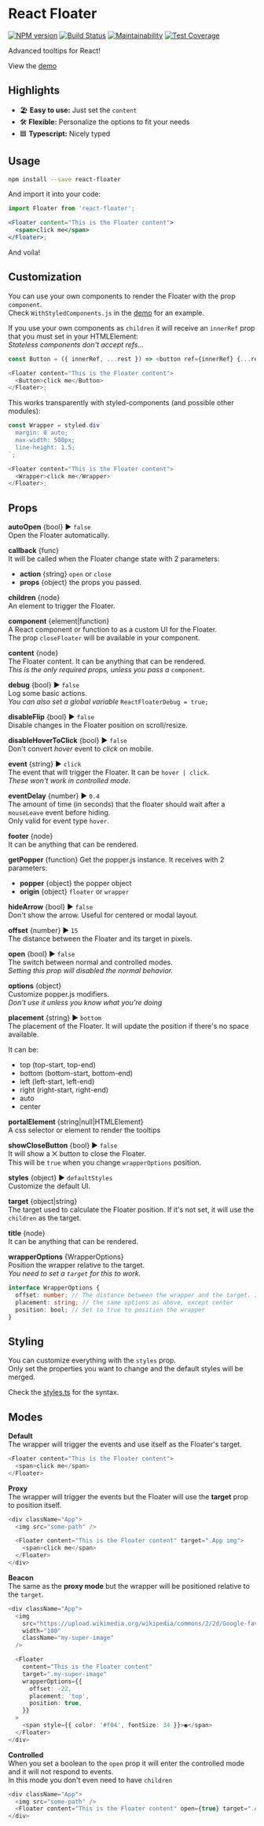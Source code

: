 # React Floater

[![NPM version](https://badge.fury.io/js/react-floater.svg)](https://www.npmjs.com/package/react-floater) [![Build Status](https://travis-ci.com/gilbarbara/react-floater.svg?branch=main)](https://travis-ci.com/gilbarbara/react-floater) [![Maintainability](https://api.codeclimate.com/v1/badges/a3457f536c0915c0935b/maintainability)](https://codeclimate.com/github/gilbarbara/react-floater/maintainability) [![Test Coverage](https://api.codeclimate.com/v1/badges/a3457f536c0915c0935b/test_coverage)](https://codeclimate.com/github/gilbarbara/react-floater/test_coverage)

Advanced tooltips for React!

View the [demo](https://codesandbox.io/s/github/gilbarbara/react-floater/tree/main/demo)

## Highlights

- 🏖 **Easy to use:** Just set the `content`
- 🛠 **Flexible:** Personalize the options to fit your needs
- 🟦 **Typescript:** Nicely typed

## Usage

```bash
npm install --save react-floater
```

And import it into your code:

```jsx
import Floater from 'react-floater';

<Floater content="This is the Floater content">
  <span>click me</span>
</Floater>;
```

And voíla!

## Customization

You can use your own components to render the Floater with the prop `component`.  
Check `WithStyledComponents.js` in the [demo](https://84vn36m178.codesandbox.io/) for an example.

If you use your own components as `children` it will receive an `innerRef` prop that you must set in your HTMLElement:  
_Stateless components don't accept refs..._

```typescript jsx
const Button = ({ innerRef, ...rest }) => <button ref={innerRef} {...rest} />;

<Floater content="This is the Floater content">
  <Button>click me</Button>
</Floater>;
```

This works transparently with styled-components (and possible other modules):

```typescript jsx
const Wrapper = styled.div`
  margin: 0 auto;
  max-width: 500px;
  line-height: 1.5;
`;

<Floater content="This is the Floater content">
  <Wrapper>click me</Wrapper>
</Floater>;
```

## Props

**autoOpen** {bool} ▶︎ `false`  
Open the Floater automatically.

**callback** {func}  
It will be called when the Floater change state with 2 parameters:

- **action** {string} `open` or `close`
- **props** {object} the props you passed.

**children** {node}  
An element to trigger the Floater.

**component** {element|function}  
A React component or function to as a custom UI for the Floater.  
The prop `closeFloater` will be available in your component.

**content** {node}  
The Floater content. It can be anything that can be rendered.  
_This is the only required props, unless you pass a_ `component`.

**debug** {bool} ▶︎ `false`  
Log some basic actions.  
_You can also set a global variable_ `ReactFloaterDebug = true;`

**disableFlip** {bool} ▶︎ `false`  
Disable changes in the Floater position on scroll/resize.

**disableHoverToClick** {bool} ▶︎ `false`  
Don't convert _hover_ event to _click_ on mobile.

**event** {string} ▶︎ `click`  
The event that will trigger the Floater. It can be `hover | click`.  
_These won't work in controlled mode._

**eventDelay** {number} ▶︎ `0.4`  
The amount of time (in seconds) that the floater should wait after a `mouseLeave` event before hiding.  
Only valid for event type `hover`.

**footer** {node}  
It can be anything that can be rendered.

**getPopper** {function} Get the popper.js instance. It receives with 2 parameters:

- **popper** {object} the popper object
- **origin** {object} `floater` or `wrapper`

**hideArrow** {bool} ▶︎ `false`  
Don't show the arrow. Useful for centered or modal layout.

**offset** {number} ▶︎ `15`  
The distance between the Floater and its target in pixels.

**open** {bool} ▶︎ `false`  
The switch between normal and controlled modes.  
_Setting this prop will disabled the normal behavior._

**options** {object}  
Customize popper.js modifiers.  
_Don't use it unless you know what you're doing_

**placement** {string} ▶︎ `bottom`  
The placement of the Floater. It will update the position if there's no space available.

It can be:

- top (top-start, top-end)
- bottom (bottom-start, bottom-end)
- left (left-start, left-end)
- right (right-start, right-end)
- auto
- center

**portalElement** {string|null|HTMLElement}  
A css selector or element to render the tooltips

**showCloseButton** {bool} ▶︎ `false`  
It will show a ⨉ button to close the Floater.  
This will be `true` when you change `wrapperOptions` position.

**styles** {object} ▶︎ `defaultStyles`  
Customize the default UI.

**target** {object|string}  
The target used to calculate the Floater position. If it's not set, it will use the `children` as the target.

**title** {node}  
It can be anything that can be rendered.

**wrapperOptions** {WrapperOptions}  
Position the wrapper relative to the target.  
_You need to set a `target` for this to work._

```typescript
interface WrapperOptions {
  offset: number; // The distance between the wrapper and the target. It can be negative.
  placement: string; // the same options as above, except center
  position: bool; // Set to true to position the wrapper
}
```

## Styling

You can customize everything with the `styles` prop.  
Only set the properties you want to change and the default styles will be merged.

Check the [styles.ts](./src/modules/styles.ts) for the syntax.

## Modes

**Default**  
The wrapper will trigger the events and use itself as the Floater's target.

```typescript jsx
<Floater content="This is the Floater content">
  <span>click me</span>
</Floater>
```

**Proxy**  
The wrapper will trigger the events but the Floater will use the **target** prop to position itself.

```typescript jsx
<div className="App">
  <img src="some-path" />

  <Floater content="This is the Floater content" target=".App img">
    <span>click me</span>
  </Floater>
</div>
```

**Beacon**  
The same as the **proxy mode** but the wrapper will be positioned relative to the `target`.

```typescript jsx
<div className="App">
  <img
    src="https://upload.wikimedia.org/wikipedia/commons/2/2d/Google-favicon-2015.png"
    width="100"
    className="my-super-image"
  />

  <Floater
    content="This is the Floater content"
    target=".my-super-image"
    wrapperOptions={{
      offset: -22,
      placement: 'top',
      position: true,
    }}
  >
    <span style={{ color: '#f04', fontSize: 34 }}>◉</span>
  </Floater>
</div>
```

**Controlled**  
When you set a boolean to the `open` prop it will enter the controlled mode and it will not respond to events.  
In this mode you don't even need to have `children`

```typescript jsx
<div className="App">
  <img src="some-path" />
  <Floater content="This is the Floater content" open={true} target=".App img" />
</div>
```
